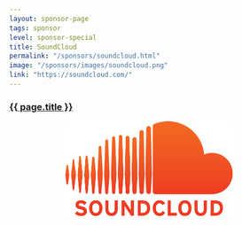 ```yaml
---
layout: sponsor-page
tags: sponsor
level: sponsor-special
title: SoundCloud
permalink: "/sponsors/soundcloud.html"
image: "/sponsors/images/soundcloud.png"
link: "https://soundcloud.com/"
---
```



<h3 class="sponsor">
  <a href="{{page.permalink}}">{{ page.title }}</a>
</h3>

<a href="https://soundcloud.com/" target="_blank" rel="nofollow"><img src="/sponsors/images/soundcloud.png" class="sponsor-no-text" style="width: 60%; margin-left: 20%; margin-right: 20%" alt="SoundCloud" /></a>
